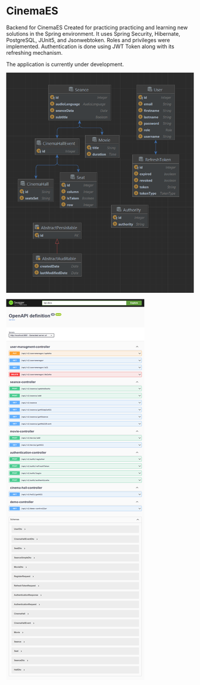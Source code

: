 # CinemaES
Backend for CinemaES
Created for practicing practicing and learning new solutions in the Spring environment.
It uses Spring Security, Hibernate, PostgreSQL, JUnit5, and Jsonwebtoken.
Roles and privileges were implemented.
Authentication is done using JWT Token along with its refreshing mechanism.

The application is currently under development. 

![Alt Text](https://github.com/mariusz0674/cinemaES_BackEnd/blob/master/Hibernate.bmp)

![Alt Text](https://github.com/mariusz0674/cinemaES_BackEnd/blob/master/screencapture-localhost-8081-docs-swagger-ui-index-html-2023-04-03-20_47_50.png)


